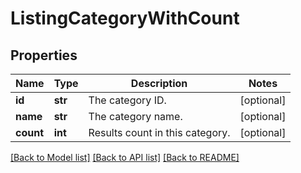 # ListingCategoryWithCount

## Properties
Name | Type | Description | Notes
------------ | ------------- | ------------- | -------------
**id** | **str** | The category ID. | [optional] 
**name** | **str** | The category name. | [optional] 
**count** | **int** | Results count in this category. | [optional] 

[[Back to Model list]](../README.md#documentation-for-models) [[Back to API list]](../README.md#documentation-for-api-endpoints) [[Back to README]](../README.md)


